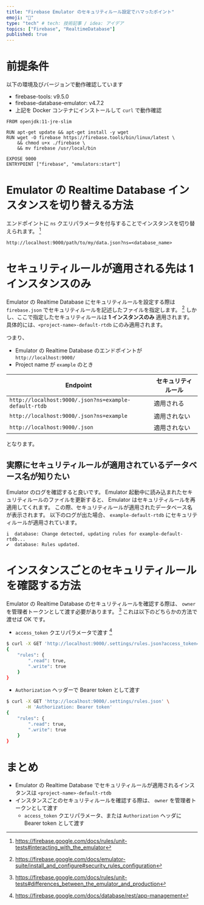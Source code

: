 ```yaml
---
title: "Firebase Emulator のセキュリティルール設定でハマったポイント"
emoji: "📛"
type: "tech" # tech: 技術記事 / idea: アイデア
topics: ["Firebase", "RealtimeDatabase"]
published: true
---
```


# 前提条件

以下の環境及びバージョンで動作確認しています

- firebase-tools: v9.5.0
- firebase-database-emulator: v4.7.2
- 上記を Docker コンテナにインストールして `curl` で動作確認

```Dockerfile:Dockerfile
FROM openjdk:11-jre-slim

RUN apt-get update && apt-get install -y wget
RUN wget -O firebase https://firebase.tools/bin/linux/latest \
    && chmod u+x ./firebase \
    && mv firebase /usr/local/bin

EXPOSE 9000
ENTRYPOINT ["firebase", "emulators:start"]
```

# Emulator の Realtime Database インスタンスを切り替える方法

エンドポイントに `ns` クエリパラメータを付与することでインスタンスを切り替えられます。 [^specify-database-instance]

```
http://localhost:9000/path/to/my/data.json?ns=<database_name>
```

# セキュリティルールが適用される先は 1 インスタンスのみ

Emulator の Realtime Database にセキュリティルールを設定する際は `firebase.json` でセキュリティルールを記述したファイルを指定します。 [^setting-emulator-security-rules]
しかし、ここで指定したセキュリティルールは **1 インスタンスのみ** 適用されます。
具体的には、`<project-name>-default-rtdb` にのみ適用されます。

つまり、

- Emulator の Realtime Database のエンドポイントが `http://localhost:9000/`
- Project name が `example` のとき

| Endpoint                                              | セキュリティルール |
| ----------------------------------------------------- | ------------------ |
| `http://localhost:9000/.json?ns=example-default-rtdb` | 適用される         |
| `http://localhost:9000/.json?ns=example`              | 適用されない       |
| `http://localhost:9000/.json`                         | 適用されない       |

となります。

## 実際にセキュリティルールが適用されているデータベース名が知りたい

Emulator のログを確認すると良いです。
Emulator 起動中に読み込まれたセキュリティルールのファイルを更新すると、 Emulator はセキュリティルールを再適用してくれます。
この際、セキュリティルールが適用されたデータベース名が表示されます。
以下のログが出た場合、 `example-default-rtdb` にセキュリティルールが適用されています。

```
i  database: Change detected, updating rules for example-default-rtdb...
✔  database: Rules updated.
```

# インスタンスごとのセキュリティルールを確認する方法

Emulator の Realtime Database のセキュリティルールを確認する際は、 `owner` を管理者トークンとして渡す必要があります。 [^admin-auth-token]
これは以下のどちらかの方法で渡せば OK です。

- `access_token` クエリパラメータで渡す [^access-token]

```bash
$ curl -X GET 'http://localhost:9000/.settings/rules.json?access_token=owner'
{
    "rules": {
        ".read": true,
        ".write": true
    }
}
```

- `Authorization` ヘッダーで Bearer token として渡す

```bash
$ curl -X GET 'http://localhost:9000/.settings/rules.json' \
       -H 'Authorization: Bearer token'
{
    "rules": {
        ".read": true,
        ".write": true
    }
}
```

# まとめ

- Emulator の Realtime Database でセキュリティルールが適用されるインスタンスは `<project-name>-default-rtdb`
- インスタンスごとのセキュリティルールを確認する際は、 `owner` を管理者トークンとして渡す
  - `access_token` クエリパラメータ、または `Authorization` ヘッダに Bearer token として渡す

[^specify-database-instance]: https://firebase.google.com/docs/rules/unit-tests#interacting_with_the_emulator
[^setting-emulator-security-rules]: https://firebase.google.com/docs/emulator-suite/install_and_configure#security_rules_configuration
[^admin-auth-token]: https://firebase.google.com/docs/rules/unit-tests#differences_between_the_emulator_and_production
[^access-token]: https://firebase.google.com/docs/database/rest/app-management
